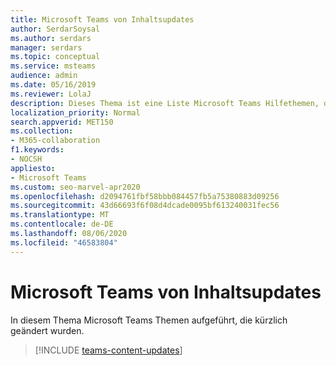 ```yaml
---
title: Microsoft Teams von Inhaltsupdates
author: SerdarSoysal
ms.author: serdars
manager: serdars
ms.topic: conceptual
ms.service: msteams
audience: admin
ms.date: 05/16/2019
ms.reviewer: LolaJ
description: Dieses Thema ist eine Liste Microsoft Teams Hilfethemen, die kürzlich aktualisiert wurden, einschließlich Links zu den aktualisierten Themen.
localization_priority: Normal
search.appverid: MET150
ms.collection:
- M365-collaboration
f1.keywords:
- NOCSH
appliesto:
- Microsoft Teams
ms.custom: seo-marvel-apr2020
ms.openlocfilehash: d2094761fbf58bbb084457fb5a75380883d09256
ms.sourcegitcommit: 43d66693f6f08d4dcade0095bf613240031fec56
ms.translationtype: MT
ms.contentlocale: de-DE
ms.lasthandoff: 08/06/2020
ms.locfileid: "46583804"
---
```

# <a name="microsoft-teams-content-updates"></a>Microsoft Teams von Inhaltsupdates

In diesem Thema Microsoft Teams Themen aufgeführt, die kürzlich geändert wurden.

> [!INCLUDE [teams-content-updates](includes/teams-content-updates.md)]
